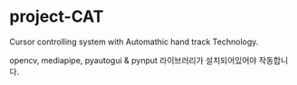 # project-CAT
Cursor controlling system with
Automathic hand track Technology.

opencv, mediapipe, pyautogui & pynput 라이브러리가 설치되어있어야 작동합니다.
